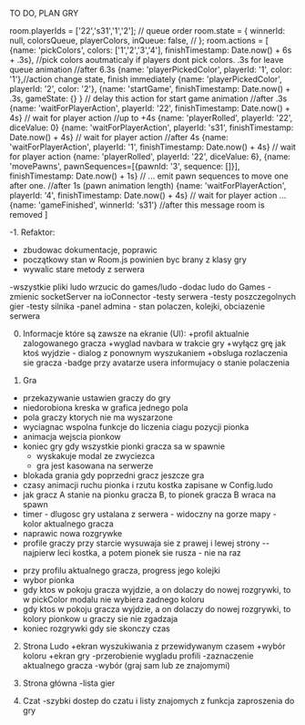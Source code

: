TO DO, PLAN GRY

room.playerIds = ['22','s31','1','2']; // queue order
room.state = {
  winnerId: null,
  colorsQueue, 
  playerColors,
  inQueue: false, //
};
room.actions = [
 {name: 'pickColors', colors: ['1','2','3','4'], finishTimestamp: Date.now() + 6s + .3s}, //pick colors aoutmaticaly if players dont pick colors. .3s for leave queue animation
 //after 6.3s
 {name: 'playerPickedColor', playerId: '1', color: '1'},//action change state, finish immediately
 {name: 'playerPickedColor', playerId: '2', color: '2'},
 {name: 'startGame', finishTimestamp: Date.now() + .3s, gameState: {} } // delay this action for start game animation
 //after .3s 
 {name: 'waitForPlayerAction', playerId: '22', finishTimestamp: Date.now() + 4s} // wait for player action
 //up to +4s
 {name: 'playerRolled', playerId: '22', diceValue: 0}
 {name: 'waitForPlayerAction', playerId: 's31', finishTimestamp: Date.now() + 4s} // wait for player action
 //after 4s
 {name: 'waitForPlayerAction', playerId: '1', finishTimestamp: Date.now() + 4s} // wait for player action
 {name: 'playerRolled', playerId: '22', diceValue: 6},
 {name: 'movePawns', pawnSequences=[{pawnId: '3', sequence: []}], finishTimestamp: Date.now() + 1s} // ... emit pawn sequences to move one after one.
 //after 1s (pawn animation length)
 {name: 'waitForPlayerAction', playerId: '4', finishTimestamp: Date.now() + 4s} // wait for player action
 ...
 {name: 'gameFinished', winnerId: 's31'} //after this message room is removed
]

-1. Refaktor: 
- zbudowac dokumentacje, poprawic
- początkowy stan w Room.js powinien byc brany z klasy gry
- wywalic stare metody z serwera
 
-wszystkie pliki ludo wrzucic do games/ludo
-dodac ludo do Games
-zmienic socketServer na ioConnector
-testy serwera
-testy poszczegolnych gier
-testy silnika
-panel admina - stan polaczen, kolejki, obciazenie serwera

0) Informacje które są zawsze na ekranie (UI):
+profil aktualnie zalogowanego gracza
+wyglad navbara w trakcie gry
+wyłącz grę jak ktoś wyjdzie - dialog z ponownym wyszukaniem
+obsluga rozlaczenia sie gracza
-badge przy avatarze usera informujacy o stanie polaczenia

1) Gra
+ przekazywanie ustawien graczy do gry
+ niedorobiona kreska w grafica jednego pola
+ pola graczy ktorych nie ma wyszarzone
+ wyciagnac wspolna funkcje do liczenia ciagu pozycji pionka
+ animacja wejscia pionkow
+ koniec gry gdy wszystkie pionki gracza sa w spawnie
    + wyskakuje modal ze zwyciezca
    + gra jest kasowana na serwerze
+ blokada grania gdy poprzedni gracz jeszcze gra
+ czasy animacji ruchu pionka i rzutu kostka zapisane w Config.ludo
+ jak gracz A stanie na pionku gracza B, to pionek gracza B wraca na spawn
+ timer - dlugosc gry ustalana z serwera - widoczny na gorze mapy - kolor aktualnego gracza
+ naprawic nowa rozgrywke
+ profile graczy przy starcie wysuwaja sie z prawej i lewej strony
-- najpierw leci kostka, a potem pionek sie rusza - nie na raz
- przy profilu aktualnego gracza, progress jego kolejki
- wybor pionka
- gdy ktos w pokoju gracza wyjdzie, a on dolaczy do nowej rozgrywki, to w pickColor modalu nie wybiera zadnego koloru
- gdy ktos w pokoju gracza wyjdzie, a on dolaczy do nowej rozgrywki, to kolory pionkow u graczy sie nie zgadzaja
- koniec rozgrywki gdy sie skonczy czas

2) Strona Ludo
+ekran wyszukiwania z przewidywanym czasem
+wybór koloru
+ekran gry
-przerobienie wygladu profili
-zaznaczenie aktualnego gracza
-wybór (graj sam lub ze znajomymi)

3) Strona główna
-lista gier

4) Czat
-szybki dostep do czatu i listy znajomych z funkcja zaproszenia do gry